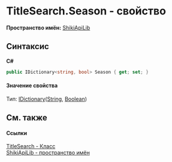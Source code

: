 # TitleSearch.Season - свойство
 

**Пространство имён:**&nbsp;<a href="N_ShikiApiLib.md">ShikiApiLib</a><br />

## Синтаксис

**C#**<br />
``` C#
public IDictionary<string, bool> Season { get; set; }
```


#### Значение свойства
Тип:&nbsp;<a href="http://msdn2.microsoft.com/ru-ru/library/s4ys34ea" target="_blank">IDictionary</a>(<a href="http://msdn2.microsoft.com/ru-ru/library/s1wwdcbf" target="_blank">String</a>, <a href="http://msdn2.microsoft.com/ru-ru/library/a28wyd50" target="_blank">Boolean</a>)

## См. также


#### Ссылки
<a href="T_ShikiApiLib_TitleSearch.md">TitleSearch - Класс</a><br /><a href="N_ShikiApiLib.md">ShikiApiLib - пространство имён</a><br />